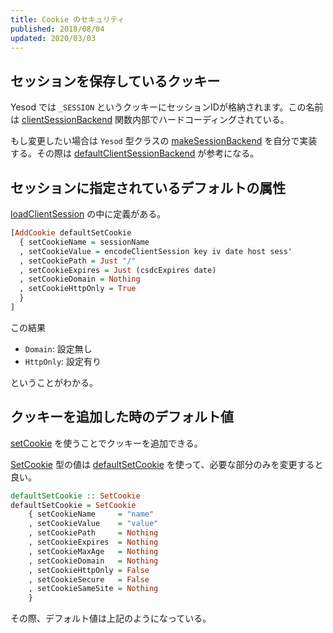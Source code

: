 ```yaml
---
title: Cookie のセキュリティ
published: 2018/08/04
updated: 2020/03/03
---
```


## セッションを保存しているクッキー

Yesod では `_SESSION` というクッキーにセッションIDが格納されます。この名前は [clientSessionBackend][1] 関数内部でハードコーディングされている。

もし変更したい場合は `Yesod` 型クラスの [makeSessionBackend][2] を自分で実装する。その際は [defaultClientSessionBackend][3] が参考になる。

[1]: https://hackage.haskell.org/package/yesod-core-1.6.17.3/docs/Yesod-Core.html#v:clientSessionBackend
[2]: https://hackage.haskell.org/package/yesod-core-1.6.17.3/docs/Yesod-Core.html#v:makeSessionBackend
[3]: https://hackage.haskell.org/package/yesod-core-1.6.17.3/docs/Yesod-Core.html#v:defaultClientSessionBackend

## セッションに指定されているデフォルトの属性

[loadClientSession][4] の中に定義がある。

```hs
[AddCookie defaultSetCookie
  { setCookieName = sessionName
  , setCookieValue = encodeClientSession key iv date host sess'
  , setCookiePath = Just "/"
  , setCookieExpires = Just (csdcExpires date)
  , setCookieDomain = Nothing
  , setCookieHttpOnly = True
  }
]
```

この結果

- `Domain`: 設定無し
- `HttpOnly`: 設定有り

ということがわかる。

[4]: https://hackage.haskell.org/package/yesod-core-1.6.17.3/docs/Yesod-Core.html#v:loadClientSession

## クッキーを追加した時のデフォルト値

[setCookie][5] を使うことでクッキーを追加できる。

[SetCookie][6] 型の値は [defaultSetCookie][7] を使って、必要な部分のみを変更すると良い。

[5]: https://hackage.haskell.org/package/yesod-core-1.6.17.3/docs/Yesod-Core-Handler.html#v:setCookie
[6]: https://hackage.haskell.org/package/cookie-0.4.5/docs/Web-Cookie.html#t:SetCookie
[7]: https://hackage.haskell.org/package/cookie-0.4.5/docs/Web-Cookie.html#v:defaultSetCookie

```hs
defaultSetCookie :: SetCookie
defaultSetCookie = SetCookie
    { setCookieName     = "name"
    , setCookieValue    = "value"
    , setCookiePath     = Nothing
    , setCookieExpires  = Nothing
    , setCookieMaxAge   = Nothing
    , setCookieDomain   = Nothing
    , setCookieHttpOnly = False
    , setCookieSecure   = False
    , setCookieSameSite = Nothing
    }
```

その際、デフォルト値は上記のようになっている。
